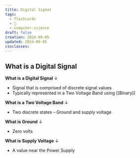 ```yaml
---
title: Digital Signal
tags:
  - flashcards
  - 🌱
  - computer-science
draft: false
creation: 2024-09-05
updated: 2024-09-05
cssclasses: 
---
```

## What is a Digital Signal

**What is a Digital Signal**
↓
- Signal that is comprised of discrete signal values
- Typically represented in a Two Voltage Band using  [[Binary]]
<!--SR:!2024-12-13,4,272-->

**What is a Two Voltage Band**
↓
- Two discrete states – Ground and supply voltage
<!--SR:!2024-12-13,4,272-->

**What is Ground**
↓
- Zero volts
<!--SR:!2024-12-12,4,270-->

**What is Supply Voltage**
↓
- A value near the Power Supply
<!--SR:!2024-12-13,4,272-->